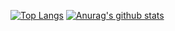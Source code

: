 [![Top Langs](https://github-readme-stats.vercel.app/api/top-langs/?username=jaceyi&layout=compact&hide=css)](https://jaceyi.com)
[![Anurag's github stats](https://github-readme-stats.vercel.app/api?username=jaceyi&show_icons=true)](https://jaceyi.com)
